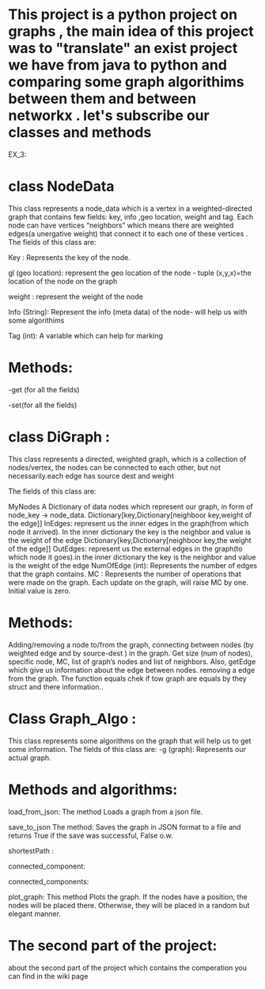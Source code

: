 # This project is a python project on graphs , the main idea of this project was to "translate" an exist project we have from java to python and comparing some graph algorithims between them and between networkx . let's subscribe our classes and methods   

EX_3:
# class NodeData 
This class represents a node_data which is a vertex in a weighted-directed graph that contains few fields: key, info ,geo location, weight and tag. Each node can have vertices “neighbors” which means there are weighted edges(a unergative weight) that connect it to each one of these vertices . The fields of this class are:

Key : Represents the key of the node.

gl (geo location): represent the geo location of the node - tuple (x,y,x)=the location of the node on the graph

weight : represent the weight of the node

Info (String): Represent the info (meta data) of the node- will help us with some algorithims

Tag (int): A variable which can help for marking 

# Methods:
-get (for all the fields)

-set(for all the fields)





# class DiGraph :
This class represents a directed, weighted graph, which is a collection of nodes/vertex, the nodes can be connected to each other, but not necessarily.each edge has source dest and weight

The fields of this class are:

MyNodes  A Dictionary of data nodes which represent our graph, in form of node_key -> node_data.
Dictionary[key,Dictionary[neighboor key,weight of the edge]] 
InEdges: represent us the inner edges in the graph(from which node it arrived).
In the inner dictionary the key is the neighbor and value is the weight of the edge
Dictionary[key,Dictionary[neighboor key,the weight of the edge]] 
OutEdges: represent us the external edges in the graph(to which node it goes).in the inner dictionary the key is the neighbor and value is the weight of the edge
NumOfEdge (int): Represents the number of edges that the graph contains.
MC : Represents the number of operations that were made on the graph. Each update on the graph, will raise MC by one. Initial value is zero.
# Methods:
Adding/removing a node to/from the graph, connecting between nodes (by weighted edge and by source-dest ) in the graph. Get size (num of nodes), specific node, MC, list of graph’s nodes and list of neighbors. Also, getEdge which give us information about the edge between nodes. removing a edge from the graph. The function equals chek if tow graph are equals by they struct and there information..

# Class Graph_Algo :
This class represents some algorithms on the graph that will help us to get some information. The fields of this class are: -g (graph): Represents our actual graph.

# Methods and algorithms:
load_from_json:
The method Loads a graph from a json file.

save_to_json
The method: Saves the graph in JSON format to a file and returns True if the save was successful, False o.w.

shortestPath :


connected_component:

connected_components:


plot_graph: 
This method Plots the graph.
        If the nodes have a position, the nodes will be placed there.
        Otherwise, they will be placed in a random but elegant manner.

# The second part of the project:
about the second part of the project which contains the comperation you can find in the wiki page


